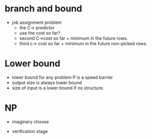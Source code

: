 # branch and bound

- job assignment problem
  - the C-> predictor
  - use the cost so far?
  - second C->cost so far + minimum in the future rows.
  - third c-> cost so far + minimum in the future non-picked rows.



# Lower bound

- lower bound for any problem P is a speed barrier
- output size is always lower bound
- size of input is a lower bound if no structure.



# NP

- imaginary choose

- verification stage

